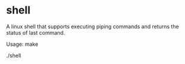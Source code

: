 # shell
A linux shell that supports executing piping commands and returns the status of last command. 

Usage:
make

./shell
